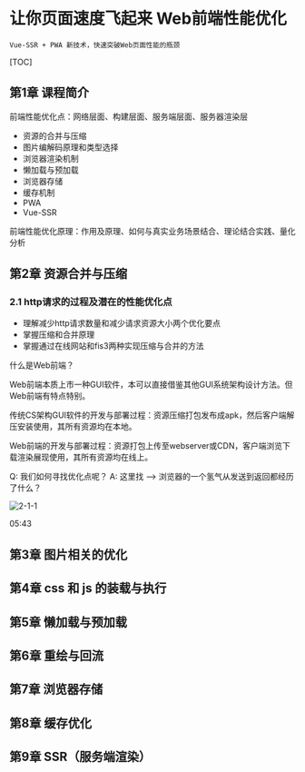 # 让你页面速度飞起来 Web前端性能优化

    Vue-SSR + PWA 新技术，快速突破Web页面性能的瓶颈

[TOC]

## 第1章 课程简介

前端性能优化点：网络层面、构建层面、服务端层面、服务器渲染层

* 资源的合并与压缩
* 图片编解码原理和类型选择
* 浏览器渲染机制
* 懒加载与预加载
* 浏览器存储
* 缓存机制
* PWA
* Vue-SSR

前端性能优化原理：作用及原理、如何与真实业务场景结合、理论结合实践、量化分析

## 第2章 资源合并与压缩

### 2.1 http请求的过程及潜在的性能优化点

* 理解减少http请求数量和减少请求资源大小两个优化要点
* 掌握压缩和合并原理
* 掌握通过在线网站和fis3两种实现压缩与合并的方法

什么是Web前端？

Web前端本质上市一种GUI软件，本可以直接借鉴其他GUI系统架构设计方法。但Web前端有特点特别。

传统CS架构GUI软件的开发与部署过程：资源压缩打包发布成apk，然后客户端解压安装使用，其所有资源均在本地。

Web前端的开发与部署过程：资源打包上传至webserver或CDN，客户端浏览下载渲染展现使用，其所有资源均在线上。

Q: 我们如何寻找优化点呢？
A: 这里找 --> 浏览器的一个氢气从发送到返回都经历了什么？

![2-1-1][1]

05:43

## 第3章 图片相关的优化



## 第4章 css 和 js 的装载与执行



## 第5章 懒加载与预加载



## 第6章 重绘与回流



## 第7章 浏览器存储



## 第8章 缓存优化



## 第9章 SSR（服务端渲染）


  [1]: http://p5eui3pi8.bkt.clouddn.com//img/2018/%E5%B1%8F%E5%B9%95%E5%BF%AB%E7%85%A7%202018-04-10%20%E4%B8%8B%E5%8D%885.04.11.png
